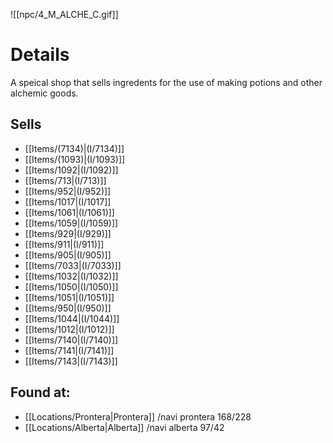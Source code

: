 ![[npc/4_M_ALCHE_C.gif]]
# Details
A speical shop that sells ingredents for the use of making potions and other alchemic goods. 

## Sells
+ [[Items/(7134)|(I/7134)]]
+ [[Items/(1093)|(I/1093)]]
+ [[Items/1092|(I/1092)]]
+ [[Items/713|(I/713)]]
+ [[Items/952|(I/952)]]
+ [[Items/1017|(I/1017]]
+ [[Items/1061|(I/1061)]]
+ [[Items/1059|(I/1059)]]
+ [[Items/929|(I/929)]]
+ [[Items/911|(I/911)]]
+ [[Items/905|(I/905)]]
+ [[Items/7033|(I/7033)]]
+ [[Items/1032|(I/1032)]]
+ [[Items/1050|(I/1050)]]
+ [[Items/1051|(I/1051)]]
+ [[Items/950|(I/950)]]
+ [[Items/1044|(I/1044)]]
+ [[Items/1012|(I/1012)]]
+ [[Items/7140|(I/7140)]]
+ [[Items/7141|(I/7141)]]
+ [[Items/7143|(I/7143)]]
    
## Found at:
+ [[Locations/Prontera|Prontera]] /navi prontera 168/228
+ [[Locations/Alberta|Alberta]] /navi alberta 97/42